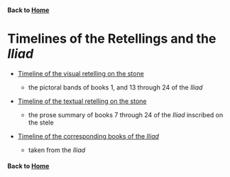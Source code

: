 #### Back to [Home](https://brclar15.github.io/tabulaCapitolina/)


# Timelines of the Retellings and the *Iliad*

- [Timeline of the visual retelling on the stone](tabImagesTL.md)
  - the pictoral bands of books 1, and 13 through 24 of the *Iliad*

- [Timeline of the textual retelling on the stone](tabTextTL.md)
  - the prose summary of books 7 through 24 of the *Iliad* inscribed on the stele

- [Timeline of the corresponding books of the *Iliad*](iliadTL.md)
  - taken from the *Iliad*



#### Back to [Home](https://brclar15.github.io/tabulaCapitolina/)
